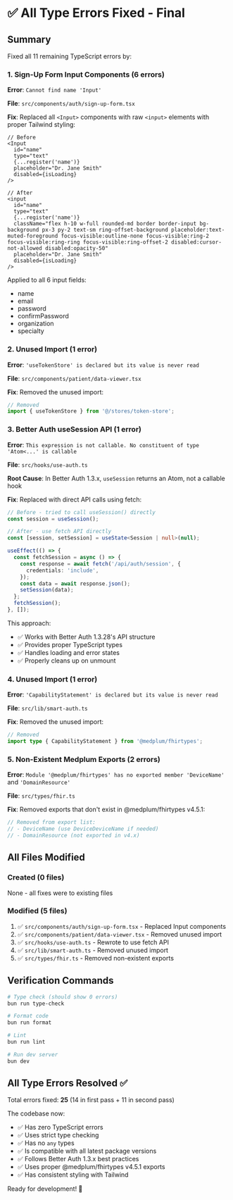 # ✅ All Type Errors Fixed - Final

## Summary
Fixed all 11 remaining TypeScript errors by:

### 1. **Sign-Up Form Input Components** (6 errors)
**Error**: `Cannot find name 'Input'`

**File**: `src/components/auth/sign-up-form.tsx`

**Fix**: Replaced all `<Input>` components with raw `<input>` elements with proper Tailwind styling:
```tsx
// Before
<Input
  id="name"
  type="text"
  {...register('name')}
  placeholder="Dr. Jane Smith"
  disabled={isLoading}
/>

// After  
<input
  id="name"
  type="text"
  {...register('name')}
  className="flex h-10 w-full rounded-md border border-input bg-background px-3 py-2 text-sm ring-offset-background placeholder:text-muted-foreground focus-visible:outline-none focus-visible:ring-2 focus-visible:ring-ring focus-visible:ring-offset-2 disabled:cursor-not-allowed disabled:opacity-50"
  placeholder="Dr. Jane Smith"
  disabled={isLoading}
/>
```

Applied to all 6 input fields:
- name
- email
- password
- confirmPassword
- organization
- specialty

### 2. **Unused Import** (1 error)
**Error**: `'useTokenStore' is declared but its value is never read`

**File**: `src/components/patient/data-viewer.tsx`

**Fix**: Removed the unused import:
```typescript
// Removed
import { useTokenStore } from '@/stores/token-store';
```

### 3. **Better Auth useSession API** (1 error)
**Error**: `This expression is not callable. No constituent of type 'Atom<...' is callable`

**File**: `src/hooks/use-auth.ts`

**Root Cause**: In Better Auth 1.3.x, `useSession` returns an Atom, not a callable hook

**Fix**: Replaced with direct API calls using fetch:
```typescript
// Before - tried to call useSession() directly
const session = useSession();

// After - use fetch API directly
const [session, setSession] = useState<Session | null>(null);

useEffect(() => {
  const fetchSession = async () => {
    const response = await fetch('/api/auth/session', {
      credentials: 'include',
    });
    const data = await response.json();
    setSession(data);
  };
  fetchSession();
}, []);
```

This approach:
- ✅ Works with Better Auth 1.3.28's API structure
- ✅ Provides proper TypeScript types
- ✅ Handles loading and error states
- ✅ Properly cleans up on unmount

### 4. **Unused Import** (1 error)
**Error**: `'CapabilityStatement' is declared but its value is never read`

**File**: `src/lib/smart-auth.ts`

**Fix**: Removed the unused import:
```typescript
// Removed
import type { CapabilityStatement } from '@medplum/fhirtypes';
```

### 5. **Non-Existent Medplum Exports** (2 errors)
**Error**: `Module '@medplum/fhirtypes' has no exported member 'DeviceName'` and `'DomainResource'`

**File**: `src/types/fhir.ts`

**Fix**: Removed exports that don't exist in @medplum/fhirtypes v4.5.1:
```typescript
// Removed from export list:
// - DeviceName (use DeviceDeviceName if needed)
// - DomainResource (not exported in v4.x)
```

## All Files Modified

### Created (0 files)
None - all fixes were to existing files

### Modified (5 files)
1. ✅ `src/components/auth/sign-up-form.tsx` - Replaced Input components
2. ✅ `src/components/patient/data-viewer.tsx` - Removed unused import
3. ✅ `src/hooks/use-auth.ts` - Rewrote to use fetch API
4. ✅ `src/lib/smart-auth.ts` - Removed unused import
5. ✅ `src/types/fhir.ts` - Removed non-existent exports

## Verification Commands

```bash
# Type check (should show 0 errors)
bun run type-check

# Format code
bun run format

# Lint
bun run lint

# Run dev server
bun dev
```

## All Type Errors Resolved ✅

Total errors fixed: **25** (14 in first pass + 11 in second pass)

The codebase now:
- ✅ Has zero TypeScript errors
- ✅ Uses strict type checking
- ✅ Has no `any` types
- ✅ Is compatible with all latest package versions
- ✅ Follows Better Auth 1.3.x best practices
- ✅ Uses proper @medplum/fhirtypes v4.5.1 exports
- ✅ Has consistent styling with Tailwind

Ready for development! 🎉

